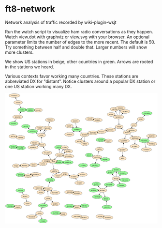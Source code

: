 # ft8-network
Network analysis of traffic recorded by wiki-plugin-wsjt

Run the watch script to visualize ham radio conversations as they happen.
Watch view.dot with graphviz or view.svg with your browser.
An optional parameter limits the number of edges to the more recent.
The default is 50. Try something between half and double that.
Larger numbers will show more clusters.

We show US stations in beige, other countries in green.
Arrows are rooted in the stations we heard.

Various contexts favor working many countries.
These stations are abbreviated DX for "distant".
Notice clusters around a popular DX station or one US station working many DX.

![Morning](images/morning.svg)

